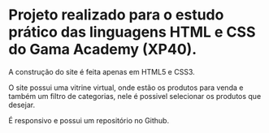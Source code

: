 # Projeto realizado para o estudo prático das linguagens HTML e CSS do Gama Academy (XP40).

A construção do site é feita apenas em HTML5 e CSS3.

O site possui uma vitrine virtual, onde estão os produtos para venda e também um filtro de categorias, nele é possivel selecionar os produtos que desejar.

É responsivo e possui um repositório no Github.


